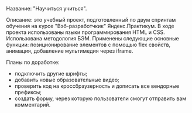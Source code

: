 Название: "Научиться учиться".

Описание: это учебный проект, подготовленный по двум спринтам обучения на курсе "Вэб-разработчкик" Яндекс.Практикум.
В ходе проекта использованы языки программирования HTML и CSS. Использована методология БЭМ.
Применены следующие основные функции: позиционирование элементов с помощью flex свойств, анимация, добавление мультимедия через iframe.

Планы по доработке:
- подключить другие шрифты;
- добавить новые образовательные видео;
- проверить код на кроссбраузерность и дописать все вендорные префиксы;
- создать форму, через которую пользователи смогут отправить вам комментарий.
